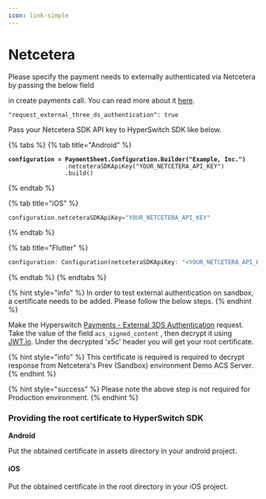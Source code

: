 ```yaml
---
icon: link-simple
---
```


# Netcetera

Please specify the payment needs to externally authenticated via Netcetera by passing the below field&#x20;

in create payments call. You can read more about it [here](../../../payment-orchestration/3ds-decision-manager/external-authentication-for-3ds.md#id-1.-create-a-payment-from-your-server-with-request_external_three_ds_authentication-as-true).

```
"request_external_three_ds_authentication": true
```

Pass your Netcetera SDK API key to HyperSwitch SDK like below.

{% tabs %}
{% tab title="Android" %}
<pre class="language-kotlin"><code class="lang-kotlin"><strong>configuration = PaymentSheet.Configuration.Builder("Example, Inc.")
</strong>                .netceteraSDKApiKey("YOUR_NETCETERA_API_KEY")
                .build()
</code></pre>
{% endtab %}

{% tab title="iOS" %}
```swift
configuration.netceteraSDKApiKey="YOUR_NETCETERA_API_KEY"
```
{% endtab %}

{% tab title="Flutter" %}
```dart
configuration: Configuration(netceteraSDKApiKey: "<YOUR_NETCETERA_API_KEY>")
```
{% endtab %}
{% endtabs %}

{% hint style="info" %}
In order to test external authentication on sandbox, a certificate needs to be added. Please follow the below steps.
{% endhint %}

Make the Hyperswitch [Payments - External 3DS Authentication](https://api-reference.hyperswitch.io/api-reference/payments/payments--external-3ds-authentication) request. Take the value of the field `acs_signed_content` , then decrypt it using [JWT.io](https://jwt.io/).  Under the decrypted 'x5c' header you will get your root certificate.

{% hint style="info" %}
This certificate is required is required to decrypt response from Netcetera's Prev (Sandbox) environment Demo ACS Server.
{% endhint %}

{% hint style="success" %}
&#x20;Please note the above step is not required for Production environment.
{% endhint %}

### Providing the root certificate to HyperSwitch SDK

**Android**

Put the obtained certificate in assets directory in your android project.&#x20;

#### iOS

Put the obtained certificate in the root directory in your iOS project.&#x20;

